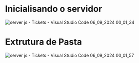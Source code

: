 # Inicialisando o servidor
![server js - Tickets - Visual Studio Code 06_09_2024 00_01_34](https://github.com/user-attachments/assets/0fe99c36-571b-4b77-8760-a1acca8b64a8)
# Extrutura de Pasta
![server js - Tickets - Visual Studio Code 06_09_2024 00_01_57](https://github.com/user-attachments/assets/6da8ca95-e2a2-4b37-ae24-e9274cd99495)
